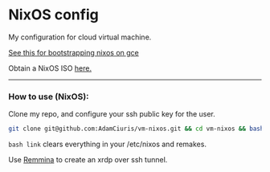 <h1>NixOS config</h1>

My configuration for cloud virtual machine. 

[See this for bootstrapping nixos on gce](https://nixos.wiki/wiki/Install_NixOS_on_GCE)


Obtain a NixOS ISO [here.](https://nixos.org/manual/nixos/stable/#sec-obtaining)

---

<h3>How to use (NixOS):</h3>

Clone my repo, and configure your ssh public key for the user.

```bash
git clone git@github.com:AdamCiuris/vm-nixos.git && cd vm-nixos && bash link
```

`bash link` clears everything in your /etc/nixos and remakes.

Use [Remmina](https://gitlab.com/Remmina/Remmina) to create an xrdp over ssh tunnel.

